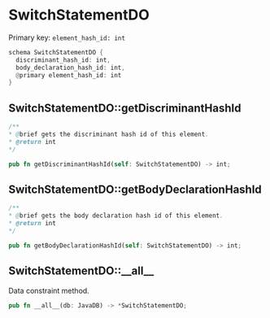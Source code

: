# SwitchStatementDO

Primary key: `element_hash_id: int`

```rust
schema SwitchStatementDO {
  discriminant_hash_id: int,
  body_declaration_hash_id: int,
  @primary element_hash_id: int
}
```
## SwitchStatementDO::getDiscriminantHashId

```java
/**
* @brief gets the discriminant hash id of this element.
* @return int
*/
```
```rust
pub fn getDiscriminantHashId(self: SwitchStatementDO) -> int;
```
## SwitchStatementDO::getBodyDeclarationHashId

```java
/**
* @brief gets the body declaration hash id of this element.
* @return int
*/
```
```rust
pub fn getBodyDeclarationHashId(self: SwitchStatementDO) -> int;
```
## SwitchStatementDO::\_\_all\_\_

Data constraint method.

```rust
pub fn __all__(db: JavaDB) -> *SwitchStatementDO;
```
